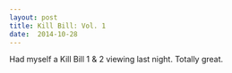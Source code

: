 ```yaml
---
layout: post
title: Kill Bill: Vol. 1 
date:  2014-10-28 
---
```

 Had myself a Kill Bill 1 & 2 viewing last night. Totally great.
